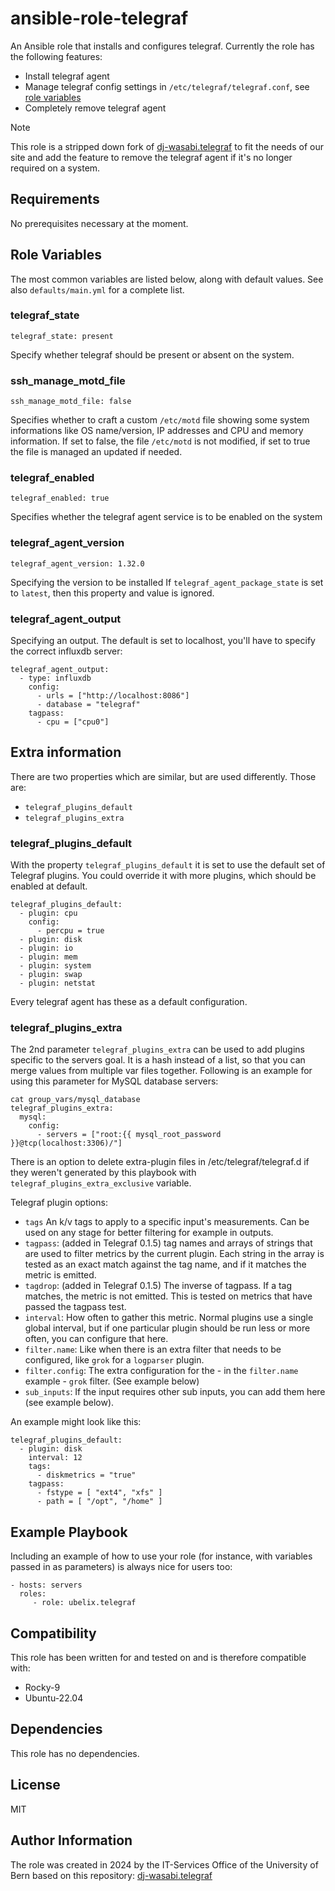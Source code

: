 # ansible-role-telegraf

An Ansible role that installs and configures telegraf. Currently the role has the following
features:

* Install telegraf agent
* Manage telegraf config settings in `/etc/telegraf/telegraf.conf`, see
  [role variables](#role-variables)
* Completely remove telegraf agent

> [!NOTE]
> This role is a stripped down fork of [dj-wasabi.telegraf](https://github.com/dj-wasabi/ansible-telegraf)
> to fit the needs of our site and add the feature to remove the telegraf agent
> if it's no longer required on a system.

## Requirements

No prerequisites necessary at the moment.

## Role Variables

The most common variables are listed below, along with default values. See also
`defaults/main.yml` for a complete list.

### telegraf_state

    telegraf_state: present

Specify whether telegraf should be present or absent on the system.

### ssh_manage_motd_file

    ssh_manage_motd_file: false

Specifies whether to craft a custom `/etc/motd` file showing some system
informations like OS name/version, IP addresses and CPU and memory information.
If set to false, the file `/etc/motd` is not modified, if set to true the file
is managed an updated if needed.

### telegraf_enabled

    telegraf_enabled: true

Specifies whether the telegraf agent service is to be enabled on the system

### telegraf_agent_version

    telegraf_agent_version: 1.32.0

Specifying the version to be installed
If `telegraf_agent_package_state` is set to `latest`, then this property and value is ignored.

### telegraf_agent_output

Specifying an output. The default is set to localhost, you'll have to specify the correct influxdb server:

	telegraf_agent_output:
	  - type: influxdb
	    config:
	      - urls = ["http://localhost:8086"]
	      - database = "telegraf"
        tagpass:
          - cpu = ["cpu0"]

## Extra information

There are two properties which are similar, but are used differently. Those are:

* `telegraf_plugins_default`
* `telegraf_plugins_extra`

### telegraf_plugins_default

With the property `telegraf_plugins_default` it is set to use the default set of Telegraf plugins. You could override it with more plugins, which should be enabled at default.

	telegraf_plugins_default:
	  - plugin: cpu
	    config:
	      - percpu = true
	  - plugin: disk
	  - plugin: io
	  - plugin: mem
	  - plugin: system
	  - plugin: swap
	  - plugin: netstat

Every telegraf agent has these as a default configuration.

### telegraf_plugins_extra

The 2nd parameter `telegraf_plugins_extra` can be used to add plugins specific to the servers goal. It is a hash instead of a list, so that you can merge values from multiple var files together. Following is an example for using this parameter for MySQL database servers:

	cat group_vars/mysql_database
	telegraf_plugins_extra:
	  mysql:
	    config:
	      - servers = ["root:{{ mysql_root_password }}@tcp(localhost:3306)/"]

There is an option to delete extra-plugin files in /etc/telegraf/telegraf.d if they weren't generated by this playbook with `telegraf_plugins_extra_exclusive` variable.

Telegraf plugin options:

* `tags` An k/v tags to apply to a specific input's measurements. Can be used on any stage for better filtering for example in outputs.
* `tagpass`: (added in Telegraf 0.1.5) tag names and arrays of strings that are used to filter metrics by the current plugin. Each string in the array is tested as an exact match against the tag name, and if it matches the metric is emitted.
* `tagdrop`: (added in Telegraf 0.1.5) The inverse of tagpass. If a tag matches, the metric is not emitted. This is tested on metrics that have passed the tagpass test.
* `interval`: How often to gather this metric. Normal plugins use a single global interval, but if one particular plugin should be run less or more often, you can configure that here.
* `filter.name`: Like when there is an extra filter that needs to be configured, like `grok` for a `logparser` plugin.
* `filter.config`: The extra configuration for the - in the `filter.name` example - `grok` filter. (See example below)
* `sub_inputs`: If the input requires other sub inputs, you can add them here (see example below).

An example might look like this:

	telegraf_plugins_default:
	  - plugin: disk
	    interval: 12
        tags:
          - diskmetrics = "true"
	    tagpass:
	      - fstype = [ "ext4", "xfs" ]
    	  - path = [ "/opt", "/home" ]

## Example Playbook

Including an example of how to use your role (for instance, with variables
passed in as parameters) is always nice for users too:

    - hosts: servers
      roles:
         - role: ubelix.telegraf

## Compatibility

This role has been written for and tested on and is therefore compatible with:

* Rocky-9
* Ubuntu-22.04

## Dependencies

This role has no dependencies.

## License

MIT

## Author Information

The role was created in 2024 by the IT-Services Office of the University of Bern
based on this repository: [dj-wasabi.telegraf](https://github.com/dj-wasabi/ansible-telegraf)
